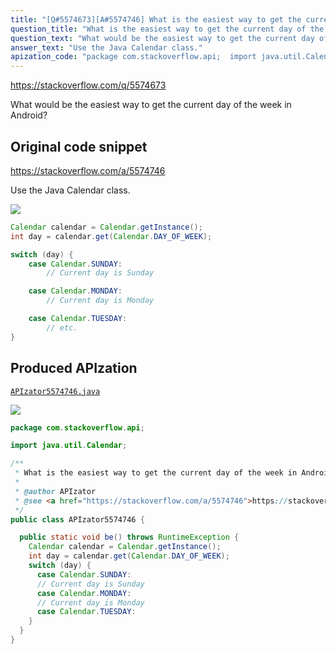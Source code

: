 ```yaml
---
title: "[Q#5574673][A#5574746] What is the easiest way to get the current day of the week in Android?"
question_title: "What is the easiest way to get the current day of the week in Android?"
question_text: "What would be the easiest way to get the current day of the week in Android?"
answer_text: "Use the Java Calendar class."
apization_code: "package com.stackoverflow.api;  import java.util.Calendar;  /**  * What is the easiest way to get the current day of the week in Android?  *  * @author APIzator  * @see <a href=\"https://stackoverflow.com/a/5574746\">https://stackoverflow.com/a/5574746</a>  */ public class APIzator5574746 {    public static void be() throws RuntimeException {     Calendar calendar = Calendar.getInstance();     int day = calendar.get(Calendar.DAY_OF_WEEK);     switch (day) {       case Calendar.SUNDAY:       // Current day is Sunday       case Calendar.MONDAY:       // Current day is Monday       case Calendar.TUESDAY:     }   } }"
---
```


https://stackoverflow.com/q/5574673

What would be the easiest way to get the current day of the week in Android?



## Original code snippet

https://stackoverflow.com/a/5574746

Use the Java Calendar class.

<div class="code-logo"><img src="/stackoverflow.png" /></div>

```java
Calendar calendar = Calendar.getInstance();
int day = calendar.get(Calendar.DAY_OF_WEEK); 

switch (day) {
    case Calendar.SUNDAY:
        // Current day is Sunday

    case Calendar.MONDAY:
        // Current day is Monday

    case Calendar.TUESDAY:
        // etc.
}
```

## Produced APIzation

[`APIzator5574746.java`](https://github.com/pasqualesalza/apization-temp-data/raw/master/search/APIzator5574746.java)

<div class="code-logo"><img src="/apizator.png" /></div>

```java
package com.stackoverflow.api;

import java.util.Calendar;

/**
 * What is the easiest way to get the current day of the week in Android?
 *
 * @author APIzator
 * @see <a href="https://stackoverflow.com/a/5574746">https://stackoverflow.com/a/5574746</a>
 */
public class APIzator5574746 {

  public static void be() throws RuntimeException {
    Calendar calendar = Calendar.getInstance();
    int day = calendar.get(Calendar.DAY_OF_WEEK);
    switch (day) {
      case Calendar.SUNDAY:
      // Current day is Sunday
      case Calendar.MONDAY:
      // Current day is Monday
      case Calendar.TUESDAY:
    }
  }
}

```